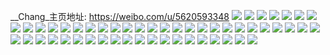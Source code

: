 __Chang_主页地址: https://weibo.com/u/5620593348 
![](https://wx4.sinaimg.cn/mw2000/0068nr5qly1h96v9hctnej33402c07wh.jpg) 
![](https://wx4.sinaimg.cn/mw2000/0068nr5qly1h96v9ig6b2j33402c0e83.jpg) 
![](https://wx4.sinaimg.cn/mw2000/0068nr5qly1h96v9lntrij327g2daqv6.jpg) 
![](https://wx4.sinaimg.cn/mw2000/0068nr5qly1h96v9goff5j32t92bze81.jpg) 
![](https://wx4.sinaimg.cn/mw2000/0068nr5qly1h96v9mjiqxj33402c0hdt.jpg) 
![](https://wx4.sinaimg.cn/mw2000/0068nr5qly1h96v9o1fuuj33402c0x6q.jpg) 
![](https://wx4.sinaimg.cn/mw2000/0068nr5qly1h96v9s11xkj32yo280kjn.jpg) 
![](https://wx4.sinaimg.cn/mw2000/0068nr5qly1h8bxstv9doj31tm2t6hdt.jpg) 
![](https://wx4.sinaimg.cn/mw2000/0068nr5qly1h8bxskrsu8j324g19j1ky.jpg) 
![](https://wx4.sinaimg.cn/mw2000/0068nr5qly1h88f4nlixjj32c0340hdu.jpg) 
![](https://wx4.sinaimg.cn/mw2000/0068nr5qly1h7xz4hwn8cj30rb1cljxs.jpg) 
![](https://wx4.sinaimg.cn/mw2000/0068nr5qly1h7az3hm05pj31wx2ngb2b.jpg) 
![](https://wx4.sinaimg.cn/mw2000/0068nr5qly1h4oppdxvq3j32yo2807wj.jpg) 
![](https://wx4.sinaimg.cn/mw2000/0068nr5qly1h4390vszxfj32c0340u0y.jpg) 
![](https://wx4.sinaimg.cn/mw2000/0068nr5qly1h3pxcgbm5aj31jk20j7na.jpg) 
![](https://wx4.sinaimg.cn/mw2000/0068nr5qly1h0ql260veaj32802yo7wj.jpg) 
![](https://wx4.sinaimg.cn/mw2000/0068nr5qly1h0878kmjqsj30ty13ok64.jpg) 
![](https://wx4.sinaimg.cn/mw2000/0068nr5qly1gzs1p36zgfj327e2p6b2a.jpg) 
![](https://wx4.sinaimg.cn/mw2000/0068nr5qly1gzs1p4xlrbj327v2ti4qq.jpg) 
![](https://wx4.sinaimg.cn/mw2000/0068nr5qly1gz9rzdtkd6j33402c0b2c.jpg) 
![](https://wx4.sinaimg.cn/mw2000/0068nr5qly1gz9s0m8lovj32pa2blhdu.jpg) 
![](https://wx4.sinaimg.cn/mw2000/0068nr5qgy1gz1wmazolvj32c0340e82.jpg) 
![](https://wx4.sinaimg.cn/mw2000/0068nr5qly1gxxfod9rvtj32c0340x6p.jpg) 
![](https://wx4.sinaimg.cn/mw2000/0068nr5qly1gxad4jl18zj31uw28fe82.jpg) 
![](https://wx4.sinaimg.cn/mw2000/0068nr5qly1gwwen7oofqj32802yo4qs.jpg) 
![](https://wx4.sinaimg.cn/mw2000/0068nr5qly1gwweoke8y2j32802yox6r.jpg) 
![](https://wx4.sinaimg.cn/mw2000/0068nr5qly1gwweoywdfkj32802yokjl.jpg) 
![](https://wx4.sinaimg.cn/mw2000/0068nr5qly1gvzv8063l1j327t2rnhdu.jpg) 
![](https://wx4.sinaimg.cn/mw2000/0068nr5qly1gtr3a313rbj32c0340e83.jpg) 
![](https://wx4.sinaimg.cn/mw2000/0068nr5qly1gtr3a4hcgnj62c0340b2b02.jpg) 
![](https://wx4.sinaimg.cn/mw2000/0068nr5qly1gsxq9kerccj30wi0lit99.jpg) 
![](https://wx4.sinaimg.cn/mw2000/0068nr5qly1gsbxpgc45zj30u0140win.jpg) 
![](https://wx4.sinaimg.cn/mw2000/0068nr5qly1gs7mmtowllj30u01407eb.jpg) 
![](https://wx4.sinaimg.cn/mw2000/0068nr5qgy1gquiqbldjhj33402c07wi.jpg) 
![](https://wx4.sinaimg.cn/mw2000/0068nr5qgy1gquiqmchnxj32c0340b2c.jpg) 
![](https://wx4.sinaimg.cn/mw2000/0068nr5qgy1gqs9jwhsb7j30u0140117.jpg) 
![](https://wx4.sinaimg.cn/mw2000/0068nr5qly1gmhsvm3ajxj33402c0kjn.jpg) 
![](https://wx4.sinaimg.cn/mw2000/0068nr5qly1gm7y8c4lhlj31400u048g.jpg) 
![](https://wx4.sinaimg.cn/mw2000/0068nr5qly1glumrl7qqnj30u0140qbu.jpg) 
![](https://wx4.sinaimg.cn/mw2000/0068nr5qly1glumrkh3umj30u0140ad9.jpg) 
![](https://wx4.sinaimg.cn/mw2000/0068nr5qly1glumrmmn1cj334022o7wk.jpg) 
![](https://wx4.sinaimg.cn/mw2000/0068nr5qly1glumrn9a1tj30u0140tkg.jpg) 
![](https://wx4.sinaimg.cn/mw2000/0068nr5qly1glumrp6lqjj33402c04qv.jpg) 
![](https://wx4.sinaimg.cn/mw2000/0068nr5qly1glumrquhf4j32c0340x6r.jpg) 
![](https://wx4.sinaimg.cn/mw2000/0068nr5qly1glnaiogrqfj30u0140q7j.jpg) 
![](https://wx4.sinaimg.cn/mw2000/0068nr5qly1glgbwp2rakj31400u0n5l.jpg) 
![](https://wx4.sinaimg.cn/mw2000/0068nr5qly1gl7jt34ydjj30u0127afn.jpg) 
![](https://wx4.sinaimg.cn/mw2000/0068nr5qly1gkdggdpf14j31zx2i87wm.jpg) 
![](https://wx4.sinaimg.cn/mw2000/0068nr5qly1gjjgtnzx66j31900u0grr.jpg) 
![](https://wx4.sinaimg.cn/mw2000/0068nr5qly1gi4icnex8qj30u0140dsx.jpg) 
![](https://wx4.sinaimg.cn/mw2000/0068nr5qly1gi4icmj8c0j30u0173alu.jpg) 
![](https://wx4.sinaimg.cn/mw2000/0068nr5qly1gc21hosccvj30jn0oktbl.jpg) 
